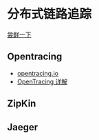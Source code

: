# 分布式链路追踪

[尝鲜一下](https://github.com/opentracing-contrib/java-opentracing-walkthrough)

## Opentracing

- [opentracing.io](https://opentracing.io/)
- [OpenTracing 详解](https://pjw.io/articles/2018/05/08/opentracing-explanations/#section-5)

## ZipKin

## Jaeger
